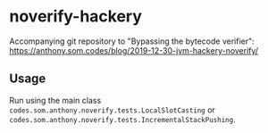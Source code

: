 # noverify-hackery

Accompanying git repository to "Bypassing the bytecode verifier":
https://anthony.som.codes/blog/2019-12-30-jvm-hackery-noverify/

## Usage

Run using the main class `codes.som.anthony.noverify.tests.LocalSlotCasting`
or `codes.som.anthony.noverify.tests.IncrementalStackPushing`.
